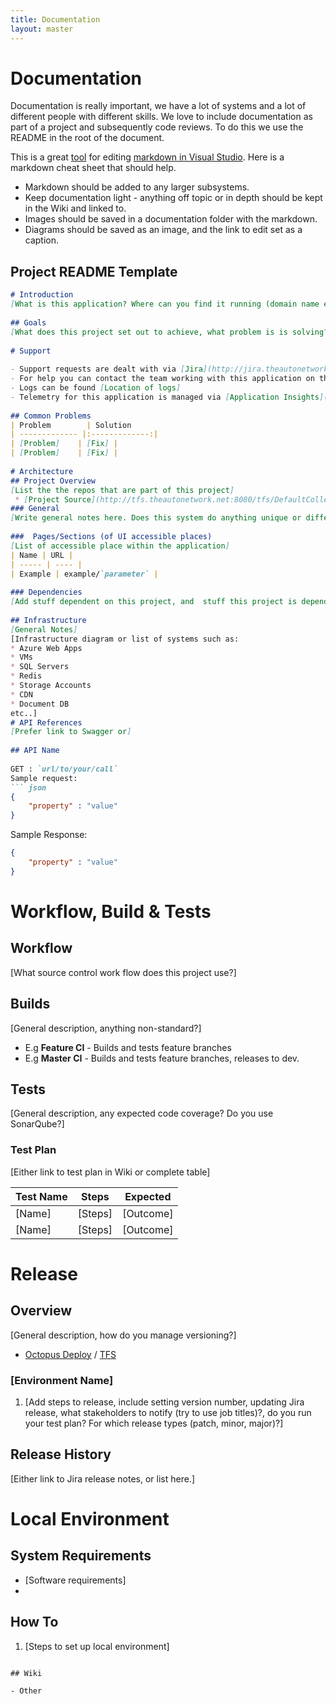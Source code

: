 ```yaml
---
title: Documentation
layout: master
---
```


# Documentation

Documentation is really important, we have a lot of systems and a lot of different people with different skills. We love to include documentation as part of a project and subsequently code reviews. To do this we use the README in the root of the document.

This is a great [tool](https://marketplace.visualstudio.com/items?itemName=MadsKristensen.MarkdownEditor) for editing [markdown in Visual Studio](https://github.com/adam-p/markdown-here/wiki/Markdown-Cheatsheet). Here is a markdown cheat sheet that should help.

- Markdown should be added to any larger subsystems.
- Keep documentation light - anything off topic or in depth should be kept in the Wiki and linked to.
- Images should be saved in a documentation folder with the markdown. 
- Diagrams should be saved as an image, and the link to edit set as a caption.

## Project README Template

```markdown
# Introduction
[What is this application? Where can you find it running (domain name etc.)?]
 
## Goals
[What does this project set out to achieve, what problem is is solving?]
 
# Support
 
- Support requests are dealt with via [Jira](http://jira.theautonetwork.net/projects/[YOUR_PROJECT_NAME])
- For help you can contact the team working with this application on the [#YOUR_CHANNEL](https://theleadagency.slack.com/messages/[YOUR_CHANNEL_ID]/) channel.
- Logs can be found [Location of logs]
- Telemetry for this application is managed via [Application Insights](https://portal.azure.com/#resource/subscriptions/78e49f08-9bdc-4b66-b2f0-8df340ef310d/resourceGroups/TLA-RG-PROD-NE-001/providers/microsoft.insights/components/carkeys/overview).
 
## Common Problems
| Problem        | Solution
| ------------- |:-------------:|
| [Problem]    | [Fix] |
| [Problem]    | [Fix] |
 
# Architecture
## Project Overview
[List the the repos that are part of this project]
 * [Project Source](http://tfs.theautonetwork.net:8080/tfs/DefaultCollection/)
### General
[Write general notes here. Does this system do anything unique or different? Keep it light, anything in-depth or diagrams which aren't summarizing should be linked too within the wiki.]
 
###  Pages/Sections (of UI accessible places)
[List of accessible place within the application]
| Name | URL |
| ----- | ---- |
| Example | example/`parameter` |
 
### Dependencies
[Add stuff dependent on this project, and  stuff this project is dependent on]
 
## Infrastructure
[General Notes]
[Infrastructure diagram or list of systems such as:
* Azure Web Apps
* VMs
* SQL Servers
* Redis
* Storage Accounts
* CDN
* Document DB
etc..]
# API References
[Prefer link to Swagger or]
 
## API Name
 
GET : `url/to/your/call`
Sample request:
``` json
{
    "property" : "value"
}
```
Sample Response:
``` json
{
    "property" : "value"
}
```
# Workflow, Build & Tests
## Workflow
[What source control work flow does this project use?]
## Builds
[General description, anything non-standard?]
* E.g **Feature CI** - Builds and tests feature branches
* E.g **Master CI** - Builds and tests feature branches, releases to dev.
 
## Tests
[General description, any expected code coverage? Do you use SonarQube?]
### Test Plan
[Either link to test plan in Wiki or complete table]
 
| Test Name | Steps | Expected |
| ------------- |------------- | -------------|
| [Name]    | [Steps] | [Outcome] |
| [Name]    | [Steps] | [Outcome] |
 
# Release
## Overview
[General description, how do you manage versioning?]
* [Octopus Deploy](link) / [TFS](Link)
### [Environment Name]
1. [Add steps to release, include setting version number, updating Jira release, what stakeholders to notify (try to use job titles)?, do you run your test plan? For which release types (patch, minor, major)?]
 
## Release History
[Either link to Jira release notes, or list here.]
 
# Local Environment
## System Requirements
* [Software requirements]
*
## How To
1. [Steps to set up local environment]

````

## Wiki

- Other